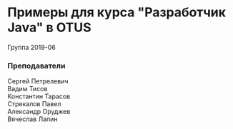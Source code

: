 ﻿# Примеры для курса "Разработчик Java" в OTUS

Группа 2019-06

### Преподаватели
Сергей Петрелевич  
Вадим Тисов  
Константин Тарасов  
Стрекалов Павел  
Александр Оруджев  
Вячеслав Лапин
